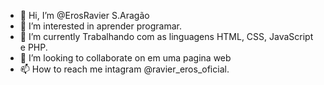 - 👋 Hi, I’m @ErosRavier S.Aragão
- 👀 I’m interested in  aprender programar.
- 🌱 I’m currently  Trabalhando com as linguagens HTML, CSS, JavaScript  e PHP.
- 💞️ I’m looking to collaborate on  em uma  pagina web
- 📫 How to reach me  intagram  @ravier_eros_oficial.

<!---
JohnnesCorynga/JohnnesCorynga is a ✨ special ✨ repository because its `README.md` (this file) appears on your GitHub profile.
You can click the Preview link to take a look at your changes.
--->
